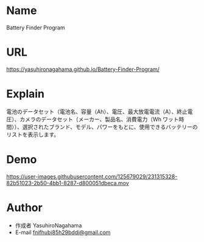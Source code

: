 # Name

Battery Finder Program

# URL

https://yasuhironagahama.github.io/Battery-Finder-Program/

# Explain

電池のデータセット（電池名、容量（Ah）、電圧、最大放電電流（A）、終止電圧）、カメラのデータセット（メーカー、製品名、消費電力（Wh ワット時間））、選択されたブランド、モデル、パワーをもとに、使用できるバッテリーのリストを表示します。

# Demo

https://user-images.githubusercontent.com/125679029/231315328-82b51023-2b50-4bb1-8287-d800051dbeca.mov

# Author

* 作成者 YasuhiroNagahama
* E-mail fnifhubi85h29bddi@gmail.com
